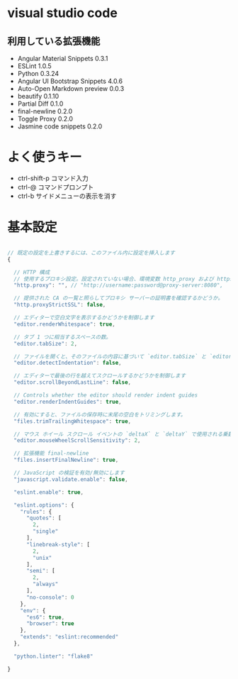 
# visual studio code

[//]:# ( visual studio code / vs code / vscode )

## 利用している拡張機能

- Angular Material Snippets 0.3.1
- ESLint 1.0.5
- Python 0.3.24
- Angular UI Bootstrap Snippets 4.0.6
- Auto-Open Markdown preview 0.0.3
- beautify 0.1.10
- Partial Diff 0.1.0
- final-newline 0.2.0
- Toggle Proxy 0.2.0
- Jasmine code snippets 0.2.0


# よく使うキー

- ctrl-shift-p コマンド入力
- ctrl-@ コマンドプロンプト
- ctrl-b サイドメニューの表示を消す


# 基本設定

```js

// 既定の設定を上書きするには、このファイル内に設定を挿入します
{

  // HTTP 構成
  // 使用するプロキシ設定。設定されていない場合、環境変数 http_proxy および https_proxy から取得されます。
  "http.proxy": "", // "http://username:password@proxy-server:8080",

  // 提供された CA の一覧と照らしてプロキシ サーバーの証明書を確認するかどうか。
  "http.proxyStrictSSL": false,

  // エディターで空白文字を表示するかどうかを制御します
  "editor.renderWhitespace": true,

  // タブ 1 つに相当するスペースの数。
  "editor.tabSize": 2,

  // ファイルを開くと、そのファイルの内容に基づいて `editor.tabSize` と `editor.insertSpaces` が検出されます。
  "editor.detectIndentation": false,

  // エディターで最後の行を越えてスクロールするかどうかを制御します
  "editor.scrollBeyondLastLine": false,

  // Controls whether the editor should render indent guides
  "editor.renderIndentGuides": true,

  // 有効にすると、ファイルの保存時に末尾の空白をトリミングします。
  "files.trimTrailingWhitespace": true,

  // マウス ホイール スクロール イベントの `deltaX` と `deltaY` で使用される乗数
  "editor.mouseWheelScrollSensitivity": 2,

  // 拡張機能 final-newline
  "files.insertFinalNewline": true,

  // JavaScript の検証を有効/無効にします
  "javascript.validate.enable": false,

  "eslint.enable": true,

  "eslint.options": {
    "rules": {
      "quotes": [
        2,
        "single"
      ],
      "linebreak-style": [
        2,
        "unix"
      ],
      "semi": [
        2,
        "always"
      ],
      "no-console": 0
    },
    "env": {
      "es6": true,
      "browser": true
    },
    "extends": "eslint:recommended"
  },

  "python.linter": "flake8"

}
```
